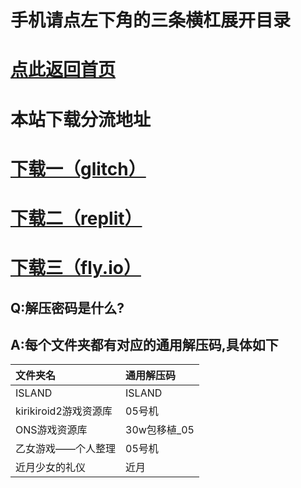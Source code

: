 # 手机请点左下角的三条横杠展开目录
# [点此返回首页](fx05.herokuapp.com)
# 本站下载分流地址  
# [下载一（glitch）](https://05fx.glitch.me)  
# [下载二（replit）](https://replit.eva05.workers.dev)  
# [下载三（fly.io）](https://www.fly05.tk)  
## Q:解压密码是什么?
## A:每个文件夹都有对应的通用解压码,具体如下
| 文件夹名   |通用解压码  |
|  :----- |  :----- |
| ISLAND  | ISLAND |
|kirikiroid2游戏资源库  | 05号机 |
| ONS游戏资源库 | 30w包移植_05 |
| 乙女游戏——个人整理 | 05号机 |
| 近月少女的礼仪| 近月 |





